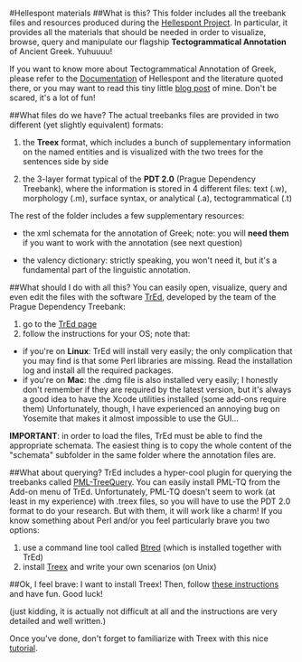 #Hellespont materials
##What is this?
This folder includes all the treebank files and resources produced during the [Hellespont Project](http://hellespont.dainst.org/startpage/). In particular, it provides all the materials that should be needed in order to visualize, browse, query and manipulate our flagship **Tectogrammatical Annotation** of Ancient Greek. Yuhuuuu!

If you want to know more about Tectogrammatical Annotation of Greek, please refer to the [Documentation](http://hellespont.dainst.org/startpage/docu.html#Linguistic-Annotation) of Hellespont and the literature quoted there, or you may want to read this tiny little [blog post](http://wp.chs.harvard.edu/chs-fellows/2013/03/08/deep-into-the-meaning-tectogrammatical-annotation-of-ancient-greek/) of mine. Don't be scared, it's a lot of fun!

##What files do we have?
The actual treebanks files are provided in two different (yet slightly equivalent) formats:

1. the **Treex** format, which includes a bunch of supplementary information on the named entities and is visualized with the two trees for the sentences side by side

2. the 3-layer format typical of the **PDT 2.0** (Prague Dependency Treebank), where the information is stored in 4 different files: text (.w), morphology (.m), surface syntax, or analytical (.a), tectogrammatical (.t)

The rest of the folder includes a few supplementary resources:

* the xml schemata for the annotation of Greek; note: you will **need them** if you want to work with the annotation (see next question)

* the valency dictionary: strictly speaking, you won't need it, but it's a fundamental part of the linguistic annotation.
	
##What should I do with all this?
You can easily open, visualize, query and even edit the files with the software [TrEd](http://ufal.mff.cuni.cz/tred/), developed by the team of the Prague Dependency Treebank:
1. go to the [TrEd page](http://ufal.mff.cuni.cz/tred/)
2. follow the instructions for your OS; note that:
* if you're on **Linux**: TrEd will install very easily; the only complication that you may find is that some Perl libraries are missing. Read the installation log and install all the required packages.
* if you're on **Mac**: the .dmg file is also installed very easily; I honestly don't remember if they are required by the latest version, but it's always a good idea to have the Xcode utilities installed (some add-ons require them) Unfortunately, though, I have experienced an annoying bug on Yosemite that makes it almost impossible to use the GUI...

**IMPORTANT**: in order to load the files, TrEd must be able to find the appropriate schemata. The easiest thing is to copy the whole content of the "schemata" subfolder in the same folder where the annotation files are.

##What about querying?
TrEd includes a hyper-cool plugin for querying the treebanks called [PML-TreeQuery](http://ufal.mff.cuni.cz/pmltq/doc/pmltq_doc.html). You can easily install PML-TQ from the Add-on menu of TrEd.
Unfortunately, PML-TQ doesn't seem to work (at least in my experience) with .treex files, so you will have to use the PDT 2.0 format to do your research. But with them, it will work like a charm!
If you know something about Perl and/or you feel particularly brave you two options:
1. use a command line tool called [Btred](http://ufal.mff.cuni.cz/pdt2.0/doc/tools/tred/bn-tutorial.html) (which is installed together with TrEd)
2. install [Treex](http://ufal.mff.cuni.cz/treex) and write your own scenarios (on Unix)

##Ok, I feel brave: I want to install Treex!
Then, follow [these instructions](http://ufal.mff.cuni.cz/treex/install.html) and have fun. Good luck!

(just kidding, it is actually not difficult at all and the instructions are very detailed and well written.)

Once you've done, don't forget to familiarize with Treex with this nice [tutorial](http://ufal.mff.cuni.cz/treex/firststeps.html).